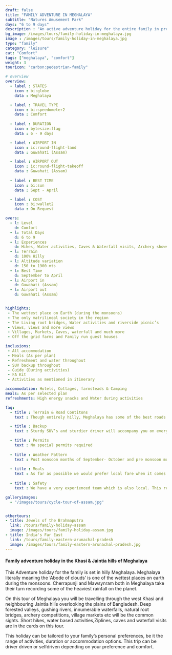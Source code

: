 ```yaml
---
draft: false
title: "FAMILY ADVENTURE IN MEGHALAYA"
subtitle: "Natures Amusement Park"
days: "6 to 9 days"
description : "An active adventure holiday for the entire family in prestine Meghalaya"
bg_image: /images/tours/family-holiday-in-meghalaya.jpg
image : /images/tours/family-holiday-in-meghalaya.jpg
type: "family"
category: "leisure"
cat: "Comfort"
tags: ["meghalaya", "comfort"]
weight: 3
touricon: "carbon:pedestrian-family"

# overview
overview:
  - label : STATES
    icon : bi:globe 
    data : Meghalaya

  - label : TRAVEL TYPE
    icon : bi:speedometer2 
    data : Comfort
    
  - label : DURATION
    icon : bytesize:flag 
    data : 6 - 9 days

  - label : AIRPORT IN
    icon : ic:round-flight-land 
    data : Guwahati (Assam)

  - label : AIRPORT OUT
    icon : ic:round-flight-takeoff
    data : Guwahati (Assam)
    
  - label : BEST TIME
    icon : bi:sun
    data : Sept - April

  - label : COST
    icon : bi:wallet2 
    data : On Request

overs:
  - l: Level 
    d: Comfort
  - l: Total Days 
    d: 6 to 9
  - l: Experiences 
    d: Hikes, Water activities, Caves & Waterfall visits, Archery shows and more
  - l: Terrain 
    d: 100% Hilly 
  - l: Altitude variation 
    d: 150 to 1900 mts
  - l: Best Time 
    d: September to April
  - l: Airport in 
    d: Guwahati (Assam)
  - l: Airport out 
    d: Guwahati (Assam)


highlights:
 - The wettest place on Earth (during the monsoons)
 - The only matrilineal society in the region
 - The Living root bridges, Water activities and riverside picnic’s
 - Views, views and more views
 - Villages, Markets, Caves, waterfall and much more
 - Off the grid farms and Family run guest houses

inclusions:
 - All accommodation
 - Meals (As per plan)
 - Refreshment and water throughout
 - SUV backup throughout
 - Guide (During activities)
 - FA Kit
 - Activities as mentioned in itinerary

accommodation: Hotels, Cottages, farmsteads & Camping
meals: As per selected plan
refreshments: High energy snacks and Water during activities

faq:
  - title : Terrain & Road Contitons
    text : Though entirely hilly, Meghalaya has some of the best roads of the entire region and perhaps most of India. However due to it being entirely hills distances do seem farther and take more time.

  - title : Backup
    text : Sturdy SUV’s and sturdier driver will accompany you on every trip. the condition of roads do not allow for larger vehicles, however do our best to provide you the best in comfort in relation to the routes that we ply on. These vehicles are along right from your airport pick up to your drop back to the airport.

  - title : Permits
    text : No special permits required
  
  - title : Weather Pattern
    text : Post monsoon months of September- October and pre monsoon months of March-April are very pleasant with blue skies and a fair days. Peak winters are from November to February with the mercury coming down below 18 C, in the evenings, however the days are still favourable for cycling.
  
  - title : Meals
    text : As far as possible we would prefer local fare when it comes to meals, however we understand the need for comfort food when multiple days of intense exertion is required. Nutritious and palatable foot is always freshly cooked with fresh local ingredients. We provide potable packaged water which we carry in large 20lt cans so as keep plastic to the minimum. Reusable water bottles are provided at the onset of each journey.
  
  - title : Safety
    text : We have a very experienced team which is also local. This reflects in the overall safety of our tours. Rest assured your guides know where extra attention is required and when. All our routes are well known to us, we know where the nearest medical facilities are, we know whom to contact if in case of an emergency, we know all the alternate routes in case of road blockages. We have CASEVAC protocols in place to streamline the process in case of emergencies. You can rest easy knowing that in the outdoors in general and this region in particular you are in safe hands with us.

galleryimages:
  - "/images/tours/cycle-tour-of-assam.jpg"


othertours:
- title: Jewels of the Brahmaputra
  link: /tours/family-holiday-assam
  image: /images/tours/family-holiday-assam.jpg
- title: India's Far East 
  link: /tours/family-eastern-arunachal-pradesh
  image: /images/tours/family-eastern-arunachal-pradesh.jpg  
---
```


#### Family adventure holiday in the Khasi & Jaintia hills of Meghalaya

This Adventure holiday for the family is set in hilly Meghalaya. Meghalaya literally meaning the ‘Abode of clouds’ is one of the wettest places on earth during the monsoons. Cherrapunji and Mawsynram both in Meghalaya take their turn recording some of the heaviest rainfall on the planet.

On this tour of Meghalaya you will be travelling through the west Khasi and neighbouring Jaintia hills overlooking the plains of Bangladesh. Deep forested valleys, gushing rivers, innumerable waterfalls, natural root bridges, archery competitions, village markets etc will be the common sights. Short hikes, water based activities,Ziplines, caves and waterfall visits are in the cards on this tour.

This  holiday can be tailored to your family’s personal preferences, be it the range of activities, duration or accommodation options. This trip can be driver driven or selfdriven depending on your preference and comfort.

<!-- 
##### Other Family Tours
---

###### [**Assam**  ( Jewels of the Brahmaputra )](/family/assam-family-holiday/)  
###### [**Eastern Arunachal Pradesh** ( Far Eastern Delights )](/family/family-holiday-eastern-arunachal-pradesh/)  -->
